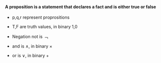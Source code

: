 #### A proposition is a statement that declares a fact and is either true or false

- p,q,r represent proprositions
- T,F are truth values, in binary 1,0
- Negation not is ﹁

- and is ∧, in binary ×
- or is ∨, in binary +


